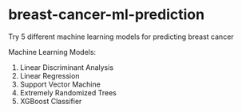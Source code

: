 # breast-cancer-ml-prediction
Try 5 different machine learning models for predicting breast cancer

Machine Learning Models:

1. Linear Discriminant Analysis
2. Linear Regression
3. Support Vector Machine
4. Extremely Randomized Trees
5. XGBoost Classifier

